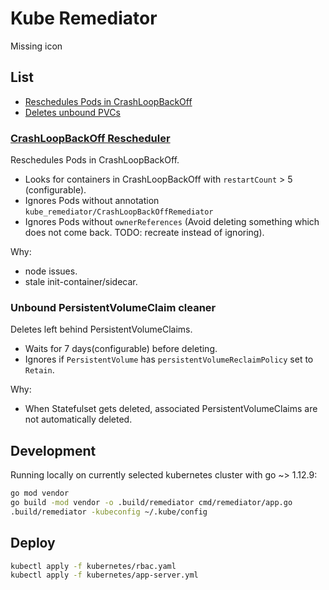 # Kube Remediator
Missing icon

## List
- [Reschedules Pods in CrashLoopBackOff](#crashloopbackoff-rescheduler)
- [Deletes unbound PVCs](#unbound-persistentvolumeclaim-cleaner)

### [CrashLoopBackOff Rescheduler](pkg/remediator/crash_loop_back_off_rescheduler.go)

Reschedules Pods in CrashLoopBackOff.
- Looks for containers in CrashLoopBackOff with `restartCount` > 5 (configurable).
- Ignores Pods without annotation `kube_remediator/CrashLoopBackOffRemediator`
- Ignores Pods without `ownerReferences` (Avoid deleting something which does not come back. TODO: recreate instead of ignoring).

Why:
- node issues.
- stale init-container/sidecar. 


### Unbound PersistentVolumeClaim cleaner

Deletes left behind PersistentVolumeClaims.
- Waits for 7 days(configurable) before deleting.
- Ignores if `PersistentVolume` has `persistentVolumeReclaimPolicy` set to `Retain`.


Why:
- When Statefulset gets deleted, associated PersistentVolumeClaims are not automatically deleted.


## Development

Running locally on currently selected kubernetes cluster with go ~> 1.12.9:
```bash
go mod vendor
go build -mod vendor -o .build/remediator cmd/remediator/app.go
.build/remediator -kubeconfig ~/.kube/config 
```


## Deploy

```bash
kubectl apply -f kubernetes/rbac.yaml
kubectl apply -f kubernetes/app-server.yml
```


